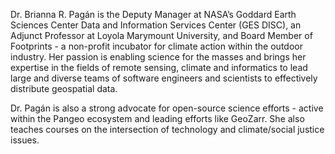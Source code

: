 Dr. Brianna R. Pagán is the Deputy Manager at NASA’s Goddard Earth Sciences Center Data and Information Services Center (GES DISC), an Adjunct Professor at Loyola Marymount University, and Board Member of Footprints - a non-profit incubator for climate action within the outdoor industry. Her passion is enabling science for the masses and brings her expertise in the fields of remote sensing, climate and informatics to lead large and diverse teams of software engineers and scientists to effectively distribute geospatial data.

Dr. Pagán is also a strong advocate for open-source science efforts - active within the Pangeo ecosystem and leading efforts like GeoZarr. She also teaches courses on the intersection of technology and climate/social justice issues.
